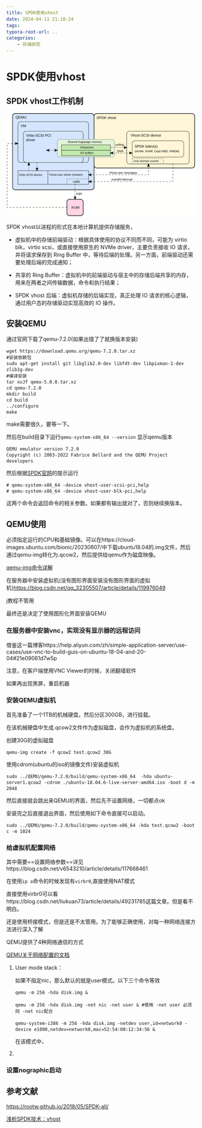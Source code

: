 ```yaml
---
title: SPDK使用vhost
date: 2024-04-11 21:10:24
tags:
typora-root-url: ..
categories:
    - 存储研究
---
```


# SPDK使用vhost

## SPDK vhost工作机制

![image-20240416101340921](/images/SPDK使用vhost/image-20240416101340921.png)

SPDK vhost以进程的形式在本地计算机提供存储服务，

- 虚拟机中的存储前端驱动：根据具体使用的协议不同而不同，可能为 virtio blk，virtio scsi，或直接使用原生的 NVMe driver，主要负责接收 IO 请求，并将请求保存到 Ring Buffer 中，等待后端的处理。另一方面，前端驱动还需要处理后端的完成通知；

- 共享的 Ring Buffer：虚拟机中的前端驱动与宿主中的存储后端共享的内存，用来在两者之间传输数据，命令和执行结果；
- SPDK vhost 后端：虚拟机存储的后端实现，真正处理 IO 请求的核心逻辑，通过用户态的存储驱动实现高效的 IO 操作。

## 安装QEMU

通过官网下载了qemu-7.2.0(如果出错了了就换版本安装)

```shell
wget https://download.qemu.org/qemu-7.2.0.tar.xz
#安装依赖包
sudo apt-get install git libglib2.0-dev libfdt-dev libpixman-1-dev zlib1g-dev
#编译安装
tar xvJf qemu-5.0.0.tar.xz
cd qemu-7.2.0
mkdir build
cd build
../configure
make
```

make需要很久，要等一下。

然后在build目录下运行`qemu-system-x86_64 --version` 显示qemu版本

```
QEMU emulator version 7.2.0
Copyright (c) 2003-2022 Fabrice Bellard and the QEMU Project developers
```

然后根据[SPDK官网](https://spdk.io/doc/vhost.html)的提示运行

```
# qemu-system-x86_64 -device vhost-user-scsi-pci,help
# qemu-system-x86_64 -device vhost-user-blk-pci,help
```

这两个命令会返回命令的相关参数。如果都有输出就对了，否则继续换版本。

## QEMU使用

必须指定运行的CPU和基础镜像。可以在https://cloud-images.ubuntu.com/bionic/20230607/中下载ubuntu18.04的.img文件，然后通过qemu-img转化为.qcow2，然后提供给qemu作为磁盘映像。

[qemu-img命令详解](https://blog.csdn.net/c_base_jin/article/details/104126542)

在服务器中安装虚拟机(没有图形界面安装没有图形界面的虚拟机)https://blog.csdn.net/qq_32305507/article/details/119976049

j教程不管用

最终还是决定了使用图形化界面安装QEMU

### 在服务器中安装vnc，实现没有显示器的远程访问

借鉴这一篇博客https://help.aliyun.com/zh/simple-application-server/use-cases/use-vnc-to-build-guis-on-ubuntu-18-04-and-20-04#21e09061d7w5p

注意，在客户端使用VNC Viewer的时候，关闭翻墙软件

如果再出现黑屏，重启机器

### 安装QEMU虚拟机

首先准备了一个1TB的机械硬盘。然后分区300GB，进行挂载。

在该机械硬盘中生成.qcow2文件作为虚拟磁盘，会作为虚拟机的系统盘。

创建30G的虚拟磁盘

```shell
qemu-img create -f qcow2 test.qcow2 30G
```

使用cdrom(ubuntu的iso的镜像文件)安装虚拟机

```shell
sudo ../QEMU/qemu-7.2.0/build/qemu-system-x86_64  -hda ubuntu-server1.qcow2 -cdrom ./ubuntu-18.04.6-live-server-amd64.iso -boot d -m 2048 
```

然后直接就会跳出来QEMU的界面，然后先不设置网络，一切都点ok

安装完之后直接退出界面，然后使用如下命令直接可以启动。

```shell
sudo ../QEMU/qemu-7.2.0/build/qemu-system-x86_64 -hda test.qcow2 -boot c -m 1024 
```



### 给虚拟机配置网络

其中需要==设置网络参数==详见https://blog.csdn.net/v6543210/article/details/117668461

在使用`ip a`命令的时候发现有`virbr0`,直接使用NAT模式

直接使用virbr0可以看https://blog.csdn.net/liukuan73/article/details/49231785这篇文章。但是看不明白。

还是使用桥接模式，但是还是不太管用。为了能够正确使用，对每一种网络连接方法进行深入了解

QEMU提供了4种网络通信的方式

[QEMU关于网络配置的文档](https://wiki.qemu.org/Documentation/Networking)

1. User mode stack：

   如果不指定nic，那么默认的就是user模式。以下三个命令等效

   ```
   qemu -m 256 -hda disk.img &
   
   qemu -m 256 -hda disk.img -net nic -net user & #使用 -net user 必须同 -net nic配合
   
   qemu-system-i386 -m 256 -hda disk.img -netdev user,id=network0 -device e1000,netdev=network0,mac=52:54:00:12:34:56 &
   ```

   在该模式中，

   

2. 



### 设置nographic启动







## 参考文献

https://rootw.github.io/2018/05/SPDK-all/   

[浅析SPDK技术：vhost](https://blog.csdn.net/anyegongjuezjd/article/details/136123555)
